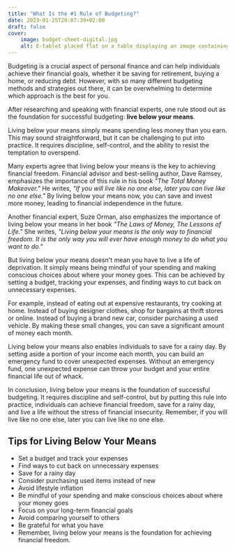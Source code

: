 ```yaml
---
title: "What Is the #1 Rule of Budgeting?"
date: 2023-01-25T20:07:39+02:00
draft: false
cover:
    image: budget-sheet-digital.jpg
    alt: E-tablet placed flat on a table displaying an image containing budgeting information on a financial sheet
---
```


Budgeting is a crucial aspect of personal finance and can help individuals achieve their financial goals, whether it be saving for retirement, buying a home, or reducing debt. However, with so many different budgeting methods and strategies out there, it can be overwhelming to determine which approach is the best for you.

After researching and speaking with financial experts, one rule stood out as the foundation for successful budgeting: **live below your means**.

Living below your means simply means spending less money than you earn. This may sound straightforward, but it can be challenging to put into practice. It requires discipline, self-control, and the ability to resist the temptation to overspend.

Many experts agree that living below your means is the key to achieving financial freedom. Financial advisor and best-selling author, Dave Ramsey, emphasizes the importance of this rule in his book *"The Total Money Makeover."* He writes, *"If you will live like no one else, later you can live like no one else."* By living below your means now, you can save and invest more money, leading to financial independence in the future.

Another financial expert, Suze Orman, also emphasizes the importance of living below your means in her book *"The Laws of Money, The Lessons of Life."* She writes, *"Living below your means is the only way to financial freedom. It is the only way you will ever have enough money to do what you want to do."*

But living below your means doesn't mean you have to live a life of deprivation. It simply means being mindful of your spending and making conscious choices about where your money goes. This can be achieved by setting a budget, tracking your expenses, and finding ways to cut back on unnecessary expenses.

For example, instead of eating out at expensive restaurants, try cooking at home. Instead of buying designer clothes, shop for bargains at thrift stores or online. Instead of buying a brand new car, consider purchasing a used vehicle. By making these small changes, you can save a significant amount of money each month.

Living below your means also enables individuals to save for a rainy day. By setting aside a portion of your income each month, you can build an emergency fund to cover unexpected expenses. Without an emergency fund, one unexpected expense can throw your budget and your entire financial life out of whack.

In conclusion, living below your means is the foundation of successful budgeting. It requires discipline and self-control, but by putting this rule into practice, individuals can achieve financial freedom, save for a rainy day, and live a life without the stress of financial insecurity. Remember, if you will live like no one else, later you can live like no one else.

## Tips for Living Below Your Means

- Set a budget and track your expenses
- Find ways to cut back on unnecessary expenses
- Save for a rainy day
- Consider purchasing used items instead of new
- Avoid lifestyle inflation
- Be mindful of your spending and make conscious choices about where your money goes
- Focus on your long-term financial goals
- Avoid comparing yourself to others
- Be grateful for what you have
- Remember, living below your means is the foundation for achieving financial freedom.

